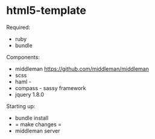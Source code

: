 html5-template
=============

Required:
- ruby
- bundle

Components:
- middleman  https://github.com/middleman/middleman
- scss 
- haml -
- compass - sassy framework  
- jquery 1.8.0

Starting up:
- bundle install
- = make changes =
- middleman server
